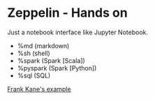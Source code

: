 # Zeppelin - Hands on

Just a notebook interface like Jupyter Notebook.

- %md (markdown)
- %sh (shell)
- %spark (Spark [Scala])
- %pyspark (Spark [Python])
- %sql (SQL)

[Frank Kane's example](http://media.sundog-soft.com/hadoop/MovieLens.json)

